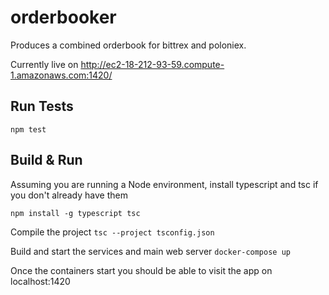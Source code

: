 # orderbooker

Produces a combined orderbook for bittrex and poloniex.

Currently live on http://ec2-18-212-93-59.compute-1.amazonaws.com:1420/

## Run Tests
`npm test`

## Build & Run

Assuming you are running a Node environment, install typescript and tsc if you don't already have them

```npm install -g typescript tsc```

Compile the project
```tsc --project tsconfig.json```

Build and start the services and main web server
```docker-compose up```

Once the containers start you should be able to visit the app on localhost:1420
